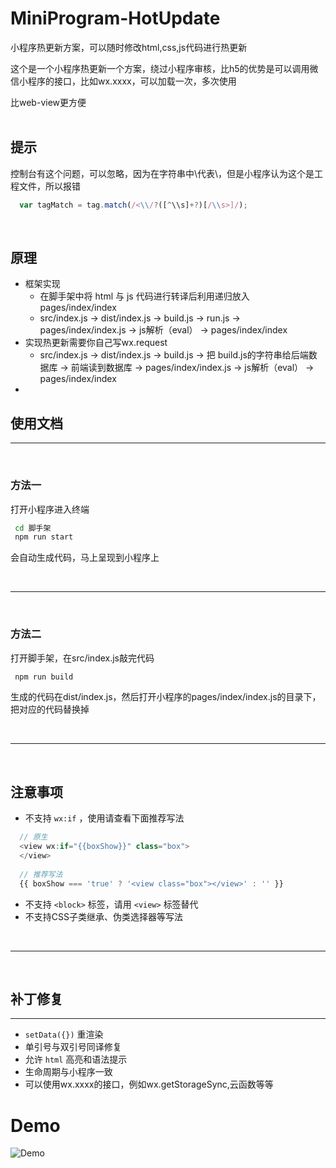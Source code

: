 # MiniProgram-HotUpdate
小程序热更新方案，可以随时修改html,css,js代码进行热更新

这个是一个小程序热更新一个方案，绕过小程序审核，比h5的优势是可以调用微信小程序的接口，比如wx.xxxx，可以加载一次，多次使用

比web-view更方便
</br>
</br>
## 提示


控制台有这个问题，可以忽略，因为在字符串中\\代表\，但是小程序认为这个是工程文件，所以报错
```js
  var tagMatch = tag.match(/<\\/?([^\\s]+?)[/\\s>]/);
```
</br>


## 原理
- 框架实现
  - 在脚手架中将 html 与 js 代码进行转译后利用递归放入 pages/index/index
  - src/index.js → dist/index.js → build.js → run.js → pages/index/index.js → js解析（eval） → pages/index/index
- 实现热更新需要你自己写wx.request 
  - src/index.js → dist/index.js → build.js → 把 build.js的字符串给后端数据库 → 前端读到数据库 → pages/index/index.js → js解析（eval） → pages/index/index
- 


## 使用文档
---
</br>

### 方法一
打开小程序进入终端
```cmd
 cd 脚手架
 npm run start
```
会自动生成代码，马上呈现到小程序上

</br>

---

</br>

### 方法二
打开脚手架，在src/index.js敲完代码
```cmd
 npm run build
```
生成的代码在dist/index.js，然后打开小程序的pages/index/index.js的目录下，把对应的代码替换掉

</br>

--- 

</br>

## 注意事项

- 不支持 `wx:if` ，使用请查看下面推荐写法
```javascript
  // 原生 
  <view wx:if="{{boxShow}}" class="box">
  </view>
  
  // 推荐写法
  {{ boxShow === 'true' ? '<view class="box"></view>' : '' }}
```
- 不支持 `<block>` 标签，请用 `<view>` 标签替代
- 不支持CSS子类继承、伪类选择器等写法
</br>

---
</br>

## 补丁修复
---
- `setData({})` 重渲染
- 单引号与双引号同译修复
- 允许 `html` 高亮和语法提示
- 生命周期与小程序一致
- 可以使用wx.xxxx的接口，例如wx.getStorageSync,云函数等等
# Demo

![Demo](https://raw.githubusercontent.com/UncAnnyZ/MiniProgram-HotUpdate/main/images/demo.png)
